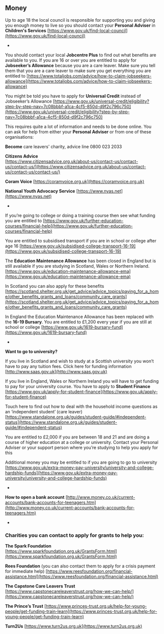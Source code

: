 
## Money

Up to age 18 the local council is responsible for supporting you and giving you enough money to live so you should contact your **Personal Adviser** in **Children's Services** 
[https://www.gov.uk/find-local-council](https://www.gov.uk/find-local-council)

*

You should contact your local **Jobcentre Plus** to find out what benefits are available to you. If you are 16 or over you are entitled to apply for **Jobseeker’s Allowance** because you are a care leaver. Make sure you tell them that you are a care leaver to make sure you get everything you are entitled to 
[https://www.totaljobs.com/advice/how-to-claim-jobseekers-allowance](https://www.totaljobs.com/advice/how-to-claim-jobseekers-allowance)


You might be told you have to apply for **Universal Credit** instead of Jobseeker’s Allowance
[https://www.gov.uk/universal-credit/eligibility?step-by-step-nav=7c08bbbf-a1ca-4cf5-850d-d9f2c796c750](https://www.gov.uk/universal-credit/eligibility?step-by-step-nav=7c08bbbf-a1ca-4cf5-850d-d9f2c796c750)

This requires quite a lot of information and needs to be done online. You can ask for help from either your **Personal Adviser** or from one of these organisations:

**Become** care leavers' charity, advice line 0800 023 2033

**Citizens Advice**  
[https://www.citizensadvice.org.uk/about-us/contact-us/contact-us/contact-us/](https://www.citizensadvice.org.uk/about-us/contact-us/contact-us/contact-us/)


**Coram Voice**
[https://coramvoice.org.uk](https://coramvoice.org.uk)

**National Youth Advocacy Service**
[https://www.nyas.net](https://www.nyas.net)

*

If you’re going to college or doing a training course then see what funding you are entitled to
[https://www.gov.uk/further-education-courses/financial-help](https://www.gov.uk/further-education-courses/financial-help)

You are entitled to subsidised transport if you are in school or college
after age 16
[https://www.gov.uk/subsidised-college-transport-16-19](https://www.gov.uk/subsidised-college-transport-16-19)
 
The **Education Maintenance Allowance** has been closed in England but is still available if you are studying in Scotland, Wales or Northern Ireland. 
[https://www.gov.uk/education-maintenance-allowance-ema](https://www.gov.uk/education-maintenance-allowance-ema)

In Scotland you can also apply for these benefits
[https://scotland.shelter.org.uk/get_advice/advice_topics/paying_for_a_home/other_benefits_grants_and_loans/community_care_grants](https://scotland.shelter.org.uk/get_advice/advice_topics/paying_for_a_home/other_benefits_grants_and_loans/community_care_grants)

In England the Education Maintenance Allowance has been replaced with the **16-19 Bursary**. You are entitled to £1,200 every year if you are still at school or college
[https://www.gov.uk/1619-bursary-fund](https://www.gov.uk/1619-bursary-fund)

*

**Want to go to university?**

If you live in Scotland and wish to study at a Scottish university you won’t have to pay any tuition fees. Click here for funding information
[http://www.saas.gov.uk](http://www.saas.gov.uk)

If you live in England, Wales or Northern Ireland you will have to get funding to pay for your university course. You have to apply to **Student Finance**
[https://www.gov.uk/apply-for-student-finance](https://www.gov.uk/apply-for-student-finance)

Touch here to find out how to deal with the household income questions as an ‘independent student’ (care leaver)
[https://www.standalone.org.uk/guides/student-guide/#independent-status](https://www.standalone.org.uk/guides/student-guide/#independent-status)

You are entitled to £2,000 if you are between 18 and 21 and are doing a course of higher education at a college or university. Contact your Personal Adviser or your support person where you’re studying to help you apply for this

Additional money you may be entitled to if you are going to go to university
[https://www.gov.uk/extra-money-pay-university/university-and-college-hardship-funds](https://www.gov.uk/extra-money-pay-university/university-and-college-hardship-funds)

*

**How to open a bank account**
[http://www.money.co.uk/current-accounts/bank-accounts-for-teenagers.htm](http://www.money.co.uk/current-accounts/bank-accounts-for-teenagers.htm)

*

### Charities you can contact to apply for grants to help you:

**The Spark Foundation**
[https://www.sparkfoundation.org.uk/GrantsForm.html](https://www.sparkfoundation.org.uk/GrantsForm.html)

**Rees Foundation** (you can also contact them to apply for a crisis payment for immediate help)
[https://www.reesfoundation.org/financial-assistance.html](https://www.reesfoundation.org/financial-assistance.html)

**The Capstone Care Leavers Trust**
[https://www.capstonecareleaverstrust.org/how-we-can-help/](https://www.capstonecareleaverstrust.org/how-we-can-help/)

**The Prince’s Trust**
[https://www.princes-trust.org.uk/help-for-young-people/get-funding-train-learn](https://www.princes-trust.org.uk/help-for-young-people/get-funding-train-learn)

**Turn2Us**
[https://www.turn2us.org.uk](https://www.turn2us.org.uk)
